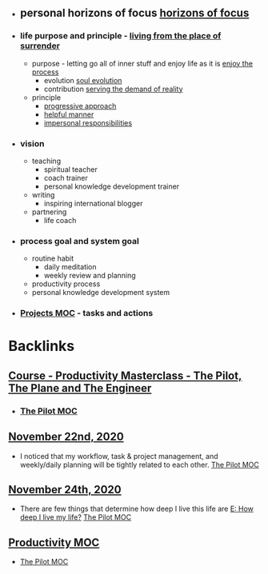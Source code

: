 - ## personal horizons of focus [horizons of focus](<horizons of focus.md>)
- ### life purpose and principle - [living from the place of surrender](<living from the place of surrender.md>) 
    - purpose - letting go all of inner stuff and enjoy life as it is [enjoy the process](<enjoy the process.md>)
        - evolution [soul evolution](<soul evolution.md>)
        - contribution [serving the demand of reality](<serving the demand of reality.md>)
    - principle 
        - [progressive approach](<progressive approach.md>)
        - [helpful manner](<helpful manner.md>)
        - [impersonal responsibilities](<impersonal responsibilities.md>)
- ### vision 
    - teaching
        - spiritual teacher
        - coach trainer
        - personal knowledge development trainer
    - writing
        - inspiring international blogger
    - partnering
        - life coach
- ### process goal and system goal
    - routine habit 
        - daily meditation
        - weekly review and planning
    - productivity process
    - personal knowledge development system
- ### [Projects MOC](<Projects MOC.md>) - tasks and actions

# Backlinks
## [Course - Productivity Masterclass - The Pilot, The Plane and The Engineer](<Course - Productivity Masterclass - The Pilot, The Plane and The Engineer.md>)
- ### [The Pilot MOC](<The Pilot MOC.md>)

## [November 22nd, 2020](<November 22nd, 2020.md>)
- I noticed that my workflow, task & project management, and weekly/daily planning will be tightly related to each other. [The Pilot MOC](<The Pilot MOC.md>)

## [November 24th, 2020](<November 24th, 2020.md>)
- There are few things that determine how deep I live this life are [E: How deep I live my life?](<E: How deep I live my life?.md>) [The Pilot MOC](<The Pilot MOC.md>)

## [Productivity MOC](<Productivity MOC.md>)
- [The Pilot MOC](<The Pilot MOC.md>)

